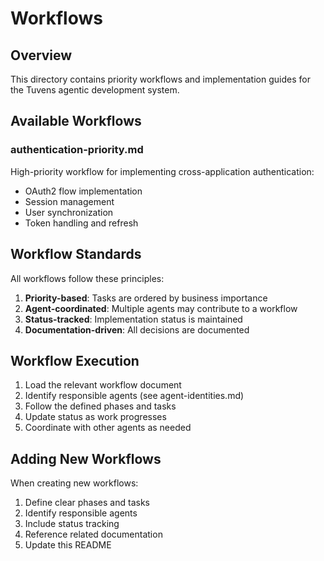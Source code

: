 # Workflows

## Overview

This directory contains priority workflows and implementation guides for the Tuvens agentic development system.

## Available Workflows

### authentication-priority.md
High-priority workflow for implementing cross-application authentication:
- OAuth2 flow implementation
- Session management
- User synchronization
- Token handling and refresh

## Workflow Standards

All workflows follow these principles:
1. **Priority-based**: Tasks are ordered by business importance
2. **Agent-coordinated**: Multiple agents may contribute to a workflow
3. **Status-tracked**: Implementation status is maintained
4. **Documentation-driven**: All decisions are documented

## Workflow Execution

1. Load the relevant workflow document
2. Identify responsible agents (see agent-identities.md)
3. Follow the defined phases and tasks
4. Update status as work progresses
5. Coordinate with other agents as needed

## Adding New Workflows

When creating new workflows:
1. Define clear phases and tasks
2. Identify responsible agents
3. Include status tracking
4. Reference related documentation
5. Update this README
